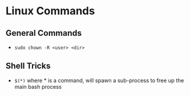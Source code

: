 # Linux Commands

## General Commands

- `sudo chown -R <user> <dir>`

## Shell Tricks

- `$(*)` where * is a command, will spawn a sub-process to free up the main bash process

